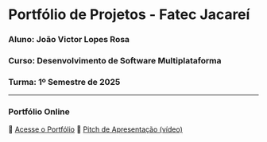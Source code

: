 # Portfólio de Projetos - Fatec Jacareí
### Aluno: João Victor Lopes Rosa
### Curso: Desenvolvimento de Software Multiplataforma
### Turma: 1º Semestre de 2025
 
---

### Portfólio Online  
🔗 [Acesse o Portfólio](https://fatec-jacarei-dsm-portfolio.github.io/ra2581392513038/)
🎤 [Pitch de Apresentação (vídeo)](https://youtu.be/yE5apVrsOxc)
